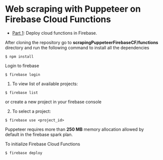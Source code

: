 # Web scraping with Puppeteer on Firebase Cloud Functions
* [Part 1](https://www.codebiddya.com/blog/view/5ca070934556090017e92dc8): Deploy cloud functions in Firebase. 

After cloning the repository go to **scrapingPuppeteerFirebaseCF/functions** directory and run the following command to install all the dependencies

```$ npm install```

Login to firebase

```$ firebase login```

   1. To view list of available projects: 
   
   ```$ firebase list``` 
      
   or create a new project in your firebase console
      
   2. To select a project: 
   
   ```$ firebase use <project_id>``` 
   
Puppeteer requires more than **250 MB** memory allocation allowed by default in the firebase spark plan.

To initialize Firebase Cloud Functions

 ```$ firebase deploy```
